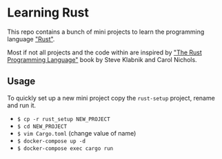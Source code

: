 # Learning Rust

This repo contains a bunch of mini projects to learn the programming language ["Rust"][rust].

Most if not all projects and the code within are inspired by ["The Rust Programming Language"][book] book
by Steve Klabnik and Carol Nichols.

## Usage

To quickly set up a new mini project copy the `rust-setup` project, rename and run it.

- `$ cp -r rust_setup NEW_PROJECT`
- `$ cd NEW_PROJECT`
- `$ vim Cargo.toml` (change value of name)
- `$ docker-compose up -d`
- `$ docker-compose exec cargo run`

[rust]: https://www.rust-lang.org
[book]: https://doc.rust-lang.org/book/
